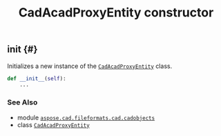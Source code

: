 ﻿---
title: CadAcadProxyEntity constructor
second_title: Aspose.CAD for Python via .NET API References
description: 
type: docs
weight: 10
url: /python-net/aspose.cad.fileformats.cad.cadobjects/cadacadproxyentity/__init__/
is_root: false
---

## __init__ {#}

Initializes a new instance of the [`CadAcadProxyEntity`](/cad/python-net/aspose.cad.fileformats.cad.cadobjects/cadacadproxyentity) class.



```python
def __init__(self):
    ...
```





### See Also
* module [`aspose.cad.fileformats.cad.cadobjects`](../../)
* class [`CadAcadProxyEntity`](/cad/python-net/aspose.cad.fileformats.cad.cadobjects/cadacadproxyentity)
